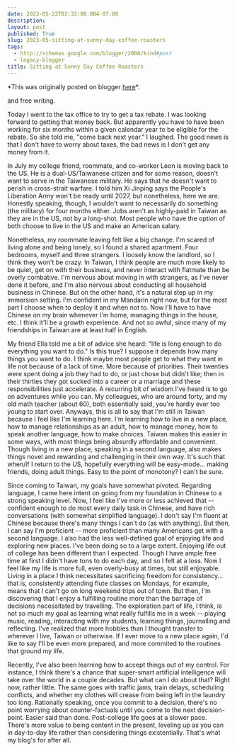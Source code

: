 ```yaml
---
date: 2023-05-22T02:32:00.004-07:00
description: 
layout: post
published: True
slug: 2023-05-sitting-at-sunny-day-coffee-roasters
tags:
  - http://schemas.google.com/blogger/2008/kind#post
  - legacy-blogger
title: Sitting at Sunny Day Coffee Roasters
---
```


\*This was originally posted on blogger [here](https://www.rohanprasad.org/2023/05/sitting-at-sunny-day-coffee-roasters.html)\*.

and free writing.   


Today I went to the tax office to try to get a tax rebate. I was looking forward to getting that money back. But apparently you have to have been working for six months within a given calendar year to be eligible for the rebate. So she told me, "come back next year." I laughed. The good news is that I don't have to worry about taxes, the bad news is I don't get any money from it.

In July my college friend, roommate, and co-worker Leon is moving back to the US. He is a dual-US/Taiwanese citizen and for some reason, doesn't want to serve in the Taiwanese military. He says that he doesn't want to perish in cross-strait warfare. I told him Xi Jinping says the People's Liberation Army won't be ready until 2027, but nonetheless, here we are. Honestly speaking, though, I wouldn't want to necessarily do something (the military) for four months either. Jobs aren't as highly-paid in Taiwan as they are in the US, not by a long-shot. Most people who have the option of both choose to live in the US and make an American salary.

Nonetheless, my roommate leaving felt like a big change. I'm scared of living alone and being lonely, so I found a shared apartment. Four bedrooms, myself and three strangers. I loosely know the landlord, so I think they won't be crazy. In Taiwan, I think people are much more likely to be quiet, get on with their business, and never interact with flatmate than be overly combative. I'm nervous about moving in with strangers, as I've never done it before, and I'm also nervous about conducting all household business in Chinese. But on the other hand, it's a natural step up in my immersion setting. I'm confident in my Mandarin right now, but for the most part I choose when to deploy it and when not to. Now I'll have to have Chinese on my brain whenever I'm home, managing things in the house, etc. I think it'll be a growth experience. And not so awful, since many of my friendships in Taiwan are at least half in English.

My friend Ella told me a bit of advice she heard: "life is long enough to do everything you want to do." Is this true? I suppose it depends how many things you want to do. I think maybe most people get to what they want in life not because of a lack of time. More because of priorities. Their twenties were spent doing a job they had to do, or just chose but didn't like; then in their thirties they got sucked into a career or a marriage and these responsibilities just accelerate. A recurring bit of wisdom I've heard is to go on adventures while you can. My colleagues, who are around forty, and my old math teacher (about 60), both essentially said, you're hardly ever too young to start over. Anyways, this is all to say that I'm still in Taiwan because I feel like I'm learning here. I'm learning how to live in a new place, how to manage relationships as an adult, how to manage money, how to speak another language, how to make choices. Taiwan makes this easier in some ways, with most things being absurdly affordable and convenient. Though living in a new place, speaking in a second language, also makes things novel and rewarding and challenging in their own way. It's such that when/if I return to the US, hopefully everything will be easy-mode... making friends, doing adult things. Easy to the point of monotony? I can't be sure.

Since coming to Taiwan, my goals have somewhat pivoted. Regarding language, I came here intent on going from my foundation in Chinese to a strong speaking level. Now, I feel like I've more or less achieved that -- confident enough to do most every daily task in Chinese, and have rich conversations (with somewhat simplified language). I don't say I'm fluent at Chinese because there's many things I can't do (as with anything). But then, I can say I'm proficient -- more proficient than many Americans get with a second language. I also had the less well-defined goal of enjoying life and exploring new places. I've been doing so to a large extent. Enjoying life out of college has been different than I expected. Though I have ample free time at first I didn't have tons to do each day, and so I felt at a loss. Now I feel like my life is more full, even overly-busy at times, but still enjoyable. Living in a place I think necessitates sacrificing freedom for consistency... that is, consistently attending flute classes on Mondays, for example, means that I can't go on long weekend trips out of town. But then, I'm discovering that I enjoy a fulfilling routine more than the barrage of decisions necessitated by travelling. The exploration part of life, I think, is not so much my goal as learning what really fulfills me in a week -- playing music, reading, interacting with my students, learning things, journalling and reflecting. I've realized that more hobbies than I thought transfer to wherever I live, Taiwan or otherwise. If I ever move to a new place again, I'd like to say I'll be even more prepared, and more commited to the routines that ground my life.

Recently, I've also been learning how to accept things out of my control. For instance, I think there's a chance that super-smart artificial intelligence will take over the world in a couple decades. But what can I do about that? Right now, rather little. The same goes with traffic jams, train delays, scheduling conflicts, and whether my clothes will crease from being left in the laundry too long. Rationally speaking, once you commit to a decision, there's no point worrying about counter-factuals until you come to the next decision-point. Easier said than done. Post-college life goes at a slower pace. There's more value to being content in the present, leveling up as you can in day-to-day life rather than considering things existentially. That's what my blog's for after all.  


